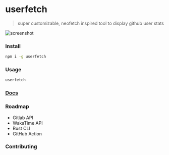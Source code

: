 # userfetch

> super customizable, neofetch inspired tool to display github user stats


![screenshot](https://user-images.githubusercontent.com/58023300/135974115-ec2c3616-1bb6-4099-bc9b-0d4153a75893.png)


### Install

```bash
npm i -g userfetch
```

### Usage

```bash
userfetch
```


### [Docs](https://github.com/aryan02420/userfetch/tree/main/docs "Docs")

### Roadmap

- Gitlab API
- WakaTime API
- Rust CLI
- GitHub Action

### Contributing
